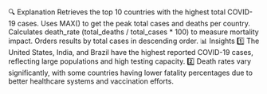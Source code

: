 🔍 Explanation
Retrieves the top 10 countries with the highest total COVID-19 cases.
Uses MAX() to get the peak total cases and deaths per country.
Calculates death_rate (total_deaths / total_cases * 100) to measure mortality impact.
Orders results by total cases in descending order.
📊 Insights
1️⃣ The United States, India, and Brazil have the highest reported COVID-19 cases, reflecting large populations and high testing capacity.
2️⃣ Death rates vary significantly, with some countries having lower fatality percentages due to better healthcare systems and vaccination efforts.
